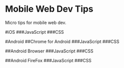 Mobile Web Dev Tips
===================

Micro tips for mobile web dev.


#iOS
###JavaScript
###CSS

#Android
##Chrome for Android
###JavaScript
###CSS

##Android Browser
###JavaScript
###CSS

##Android FireFox
###JavaScript
###CSS
